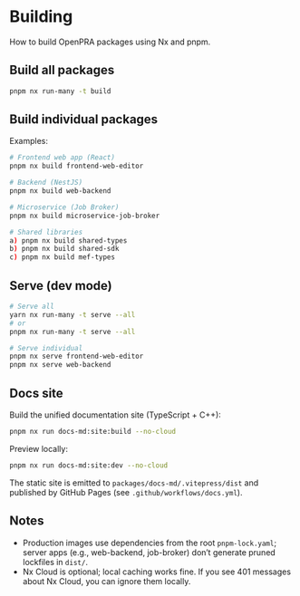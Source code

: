 # Building

How to build OpenPRA packages using Nx and pnpm.

## Build all packages

```bash
pnpm nx run-many -t build
```

## Build individual packages

Examples:

```bash
# Frontend web app (React)
pnpm nx build frontend-web-editor

# Backend (NestJS)
pnpm nx build web-backend

# Microservice (Job Broker)
pnpm nx build microservice-job-broker

# Shared libraries
a) pnpm nx build shared-types
b) pnpm nx build shared-sdk
c) pnpm nx build mef-types
```

## Serve (dev mode)

```bash
# Serve all
yarn nx run-many -t serve --all
# or
pnpm nx run-many -t serve --all

# Serve individual
pnpm nx serve frontend-web-editor
pnpm nx serve web-backend
```

## Docs site

Build the unified documentation site (TypeScript + C++):

```bash
pnpm nx run docs-md:site:build --no-cloud
```

Preview locally:

```bash
pnpm nx run docs-md:site:dev --no-cloud
```

The static site is emitted to `packages/docs-md/.vitepress/dist` and published by GitHub Pages (see `.github/workflows/docs.yml`).

## Notes

- Production images use dependencies from the root `pnpm-lock.yaml`; server apps (e.g., web-backend, job-broker) don’t generate pruned lockfiles in `dist/`.
- Nx Cloud is optional; local caching works fine. If you see 401 messages about Nx Cloud, you can ignore them locally.

